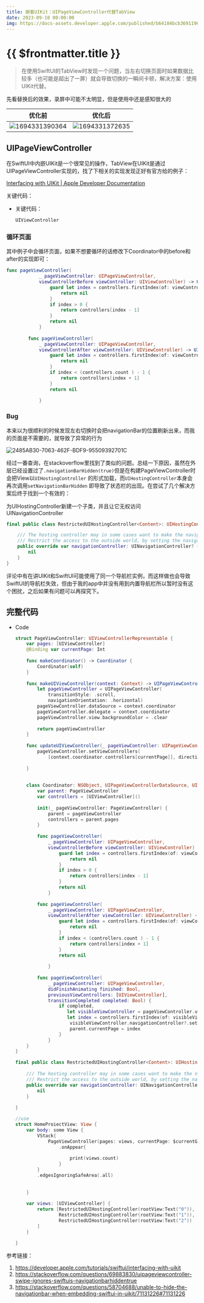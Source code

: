 ```yaml
---
title: 嵌套UIKit：UIPageViewController代替TabView
date: 2023-09-10 00:00:00
img: https://docs-assets.developer.apple.com/published/b64184bcb3691196373b69b2e2628206/08040H~dark@2x.png
---
```


# {{ $frontmatter.title }} <Badge type="tip" :text="String($frontmatter.date).slice(0,10)" />

> 在使用SwiftUI的TabView时发现一个问题，当左右切换页面时如果数据比较多（也可能是超出了一屏）就会导致切换的一瞬间卡顿，解决方案：使用UIKit代替。

先看替换后的效果，录屏中可能不太明显，但是使用中还是感知很大的



| 优化前                                       | 优化后                                       |
| -------------------------------------------- | -------------------------------------------- |
| ![1694331390364](./assets/1694331390364.gif) | ![1694331372635](./assets/1694331372635.gif) |



## UIPageViewController

在SwiftUI中内嵌UIKit是一个很常见的操作，TabView在UIKit是通过UIPageViewController实现的，找了下相关的实现发现正好有官方给的例子：

[Interfacing with UIKit | Apple Developer Documentation](https://developer.apple.com/tutorials/swiftui/interfacing-with-uikit)

关键代码：

- 关键代码：

  ```swift
  UIViewController
  ```

### 循环页面

其中例子中会循环页面，如果不想要循环的话修改下Coordinator中的before和after的实现即可：

```swift
func pageViewController(
            _ pageViewController: UIPageViewController,
            viewControllerBefore viewController: UIViewController) -> UIViewController? {
                guard let index = controllers.firstIndex(of: viewController) else {
                    return nil
                }
                if index > 0 {
                    return controllers[index - 1]
                }
                return nil
            }
        
        func pageViewController(
            _ pageViewController: UIPageViewController,
            viewControllerAfter viewController: UIViewController) -> UIViewController? {
                guard let index = controllers.firstIndex(of: viewController) else {
                    return nil
                }
                if index < (controllers.count ) - 1 {
                    return controllers[index + 1]
                }
                return nil
                
            }
```

### Bug

本来以为很顺利的时候发现左右切换时会把navigationBar的位置刷新出来，而我的页面是不需要的，就导致了异常的行为

![2485AB30-7063-462F-BDF9-95509392701C](./assets/2485AB30-7063-462F-BDF9-95509392701C.gif)

经过一番查询，在stackoverflow里找到了类似的问题。总结一下原因，虽然在外层已经设置过了`.navigationBarHidden(true)`但是在构建PageViewController时会把View以`UIHostingController`  的形式加载，而`UIHostingController`本身会再次调用`setNavigationBarHidden`  即导致了状态栏的出现。在尝试了几个解决方案后终于找到一个有效的：

为UIHostingController新建一个子类，并且让它无权访问UINavigationController

```swift
final public class RestrictedUIHostingController<Content>: UIHostingController<Content> where Content: View {

    /// The hosting controller may in some cases want to make the navigation bar be not hidden.
    /// Restrict the access to the outside world, by setting the navigation controller to nil when internally accessed.
    public override var navigationController: UINavigationController? {
        nil
    }
}
```

评论中有在讲UIKit和SwiftUI可能使用了同一个导航栏实例，而这样做也会导致SwiftUI的导航栏失效，但由于我的app中并没有用到内置导航栏所以暂时没有这个困扰，之后如果有问题可以再探究下。

## 完整代码

- Code

  ```swift
  struct PageViewController: UIViewControllerRepresentable {
      var pages: [UIViewController]
      @Binding var currentPage: Int
      
      func makeCoordinator() -> Coordinator {
          Coordinator(self)
      }
      
      func makeUIViewController(context: Context) -> UIPageViewController {
          let pageViewController = UIPageViewController(
              transitionStyle: .scroll,
              navigationOrientation: .horizontal)
          pageViewController.dataSource = context.coordinator
          pageViewController.delegate = context.coordinator
          pageViewController.view.backgroundColor = .clear
          
          return pageViewController
      }
      
      func updateUIViewController(_ pageViewController: UIPageViewController, context: Context) {
          pageViewController.setViewControllers(
              [context.coordinator.controllers[currentPage]], direction: .forward, animated: true)
          
      }
      
      
      class Coordinator: NSObject, UIPageViewControllerDataSource, UIPageViewControllerDelegate {
          var parent: PageViewController
          var controllers = [UIViewController]()
          
          init(_ pageViewController: PageViewController) {
              parent = pageViewController
              controllers = parent.pages
          }
          
          func pageViewController(
              _ pageViewController: UIPageViewController,
              viewControllerBefore viewController: UIViewController) -> UIViewController? {
                  guard let index = controllers.firstIndex(of: viewController) else {
                      return nil
                  }
                  if index > 0 {
                      return controllers[index - 1]
                  }
                  return nil
              }
          
          func pageViewController(
              _ pageViewController: UIPageViewController,
              viewControllerAfter viewController: UIViewController) -> UIViewController? {
                  guard let index = controllers.firstIndex(of: viewController) else {
                      return nil
                  }
                  if index < (controllers.count ) - 1 {
                      return controllers[index + 1]
                  }
                  return nil
                  
              }
          
          func pageViewController(
              _ pageViewController: UIPageViewController,
              didFinishAnimating finished: Bool,
              previousViewControllers: [UIViewController],
              transitionCompleted completed: Bool) {
                  if completed,
                     let visibleViewController = pageViewController.viewControllers?.first,
                     let index = controllers.firstIndex(of: visibleViewController) {
                      visibleViewController.navigationController?.setNavigationBarHidden(true, animated: false)
                      parent.currentPage = index
                  }
              }
      }
  }
  
  final public class RestrictedUIHostingController<Content>: UIHostingController<Content> where Content: View {
      
      /// The hosting controller may in some cases want to make the navigation bar be not hidden.
      /// Restrict the access to the outside world, by setting the navigation controller to nil when internally accessed.
      public override var navigationController: UINavigationController? {
          nil
      }
      
  }
  
  //use
  struct HomeProiectView: View {
      var body: some View {
          VStack{
              PageViewController(pages: views, currentPage: $currentGroup)
                  .onAppear{
                      
                      print(views.count)
                  }
          }
          .edgesIgnoringSafeArea(.all)
          
          
      }
      
      var views: [UIViewController] {
          return [RestrictedUIHostingController(rootView:Text("0")),
                  RestrictedUIHostingController(rootView:Text("1")),
                  RestrictedUIHostingController(rootView:Text("2"))
          ]
      }
      
  }
  ```

参考链接：

1. https://developer.apple.com/tutorials/swiftui/interfacing-with-uikit
2. https://stackoverflow.com/questions/69883830/uipageviewcontroller-swipe-ignores-swiftuis-navigationbarhiddentrue
3. https://stackoverflow.com/questions/58704688/unable-to-hide-the-navigationbar-when-embedding-swiftui-in-uikit/71131226#71131226